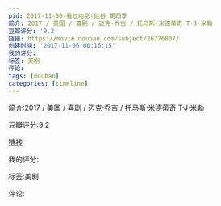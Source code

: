 ```yaml
---
pid: 2017-11-06-看过电影-硅谷 第四季
简介: 2017 / 美国 / 喜剧 / 迈克·乔吉 / 托马斯·米德蒂奇 T·J·米勒
豆瓣评分: '9.2'
链接: https://movie.douban.com/subject/26776807/
创建时间: '2017-11-06 00:16:15'
我的评分:
标签: 美剧
评论:
tags: [douban]
categories: [timeline]
---
```

简介:2017 / 美国 / 喜剧 / 迈克·乔吉 / 托马斯·米德蒂奇 T·J·米勒

豆瓣评分:9.2

[链接](https://movie.douban.com/subject/26776807/)

我的评分:

标签:美剧

评论:

